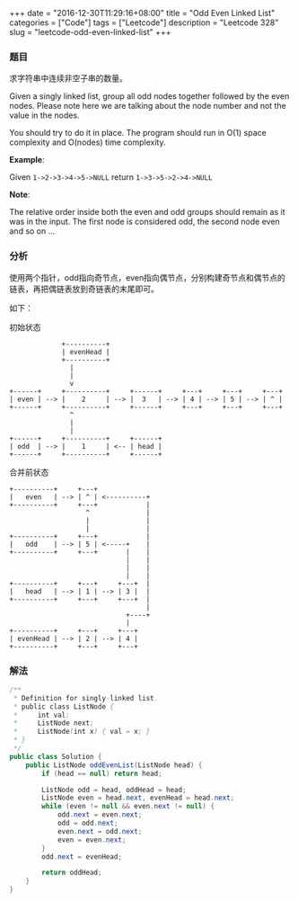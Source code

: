 +++
date = "2016-12-30T11:29:16+08:00"
title = "Odd Even Linked List"
categories = ["Code"]
tags = ["Leetcode"]
description = "Leetcode 328"
slug = "leetcode-odd-even-linked-list"
+++

### 题目

求字符串中连续非空子串的数量。

Given a singly linked list, group all odd nodes together followed by the even nodes. Please note here we are talking about the node number and not the value in the nodes.

You should try to do it in place. The program should run in O(1) space complexity and O(nodes) time complexity.

__Example__:

Given `1->2->3->4->5->NULL`
return `1->3->5->2->4->NULL`

__Note__:

The relative order inside both the even and odd groups should remain as it was in the input. 
The first node is considered odd, the second node even and so on ...


### 分析

使用两个指针，odd指向奇节点，even指向偶节点，分别构建奇节点和偶节点的链表，再把偶链表放到奇链表的末尾即可。

如下：

初始状态

```console
             +----------+
             | evenHead |
             +----------+
               |
               |
               v
+------+     +----------+     +------+     +---+     +---+     +---+
| even | --> |    2     | --> |  3   | --> | 4 | --> | 5 | --> | ^ |
+------+     +----------+     +------+     +---+     +---+     +---+
               ^
               |
               |
+------+     +----------+     +------+
| odd  | --> |    1     | <-- | head |
+------+     +----------+     +------+
```

合并前状态

```console
+----------+     +---+
|   even   | --> | ^ | <----------+
+----------+     +---+            |
                   ^              |
                   |              |
                   |              |
+----------+     +---+            |
|   odd    | --> | 5 | <-----+    |
+----------+     +---+       |    |
                             |    |
                             |    |
                             |    |
+----------+     +---+     +---+  |
|   head   | --> | 1 | --> | 3 |  |
+----------+     +---+     +---+  |
                                  |
                             +----+
                             |
+----------+     +---+     +---+
| evenHead | --> | 2 | --> | 4 |
+----------+     +---+     +---+
```

### 解法

```java
/**
 * Definition for singly-linked list.
 * public class ListNode {
 *     int val;
 *     ListNode next;
 *     ListNode(int x) { val = x; }
 * }
 */
public class Solution {
    public ListNode oddEvenList(ListNode head) {
        if (head == null) return head;

        ListNode odd = head, oddHead = head;
        ListNode even = head.next, evenHead = head.next;
        while (even != null && even.next != null) {
            odd.next = even.next;
            odd = odd.next;
            even.next = odd.next;
            even = even.next;
        }
        odd.next = evenHead;

        return oddHead;
    }
}
```